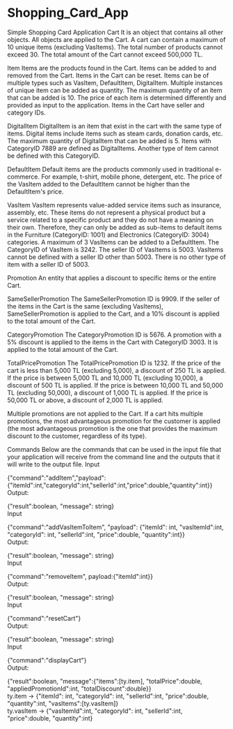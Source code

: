 # Shopping_Card_App
Simple Shopping Card Application
Cart
It is an object that contains all other objects. All objects are applied to the Cart. A cart can contain a maximum of 10 unique items (excluding VasItems). The total number of products cannot exceed 30. The total amount of the Cart cannot exceed 500,000 TL.

Item
Items are the products found in the Cart. Items can be added to and removed from the Cart. Items in the Cart can be reset. Items can be of multiple types such as VasItem, DefaultItem, DigitalItem. Multiple instances of unique item can be added as quantity. The maximum quantity of an item that can be added is 10. The price of each item is determined differently and provided as input to the application. Items in the Cart have seller and category IDs.

DigitalItem
DigitalItem is an item that exist in the cart with the same type of items. Digital items include items such as steam cards, donation cards, etc. The maximum quantity of DigitalItem that can be added is 5. Items with CategoryID 7889 are defined as DigitalItems. Another type of item cannot be defined with this CategoryID.

DefaultItem
Default items are the products commonly used in traditional e-commerce. For example, t-shirt, mobile phone, detergent, etc. The price of the VasItem added to the DefaultItem cannot be higher than the DefaultItem's price.

VasItem
VasItem represents value-added service items such as insurance, assembly, etc. These items do not represent a physical product but a service related to a specific product and they do not have a meaning on their own. Therefore, they can only be added as sub-items to default items in the Furniture (CategoryID: 1001) and Electronics (CategoryID: 3004) categories. A maximum of 3 VasItems can be added to a DefaultItem. The CategoryID of VasItem is 3242. The seller ID of VasItems is 5003. VasItems cannot be defined with a seller ID other than 5003. There is no other type of item with a seller ID of 5003.

Promotion
An entity that applies a discount to specific items or the entire Cart.

SameSellerPromotion
The SameSellerPromotion ID is 9909. If the seller of the items in the Cart is the same (excluding VasItems), SameSellerPromotion is applied to the Cart, and a 10% discount is applied to the total amount of the Cart.

CategoryPromotion
The CategoryPromotion ID is 5676. A promotion with a 5% discount is applied to the items in the Cart with CategoryID 3003. It is applied to the total amount of the Cart.

TotalPricePromotion
The TotalPricePromotion ID is 1232. If the price of the cart is less than 5,000 TL (excluding 5,000), a discount of 250 TL is applied. If the price is between 5,000 TL and 10,000 TL (excluding 10,000), a discount of 500 TL is applied. If the price is between 10,000 TL and 50,000 TL (excluding 50,000), a discount of 1,000 TL is applied. If the price is 50,000 TL or above, a discount of 2,000 TL is applied.

Multiple promotions are not applied to the Cart. If a cart hits multiple promotions, the most advantageous promotion for the customer is applied (the most advantageous promotion is the one that provides the maximum discount to the customer, regardless of its type).

Commands
Below are the commands that can be used in the input file that your application will receive from the command line and the outputs that it will write to the output file. Input

{"command":"addItem","payload":{"itemId":int,"categoryId":int,"sellerId":int,"price":double,"quantity":int}}  
Output:

{"result":boolean, "message": string}  
Input

{"command":"addVasItemToItem", "payload": {"itemId": int, "vasItemId":int, "categoryId": int, "sellerId":int, "price":double, "quantity":int}}  
Output:

{"result":boolean, "message": string}  
Input

{"command":"removeItem", payload:{"itemId":int}}  
Output:

{"result":boolean, "message": string}  
Input

{"command":"resetCart"}  
Output:

{"result":boolean, "message": string}  
Input

{"command":"displayCart"}  
Output:

{"result":boolean, "message":{"items":[ty.item], "totalPrice":double, "appliedPromotionId":int, "totalDiscount":double}}  
ty.item -> {"itemId": int, "categoryId": int, "sellerId":int, "price":double, "quantity":int, "vasItems":[ty.vasItem]}  
ty.vasItem -> {"vasItemId":int, "categoryId": int, "sellerId":int, "price":double, "quantity":int}  
